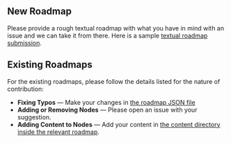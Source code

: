 ## New Roadmap

Please provide a rough textual roadmap with what you have in mind with an issue and we can take it from there. Here is a sample [textual roadmap submission](https://gist.github.com/kamranahmedse/98758d2c73799b3a6ce17385e4c548a5).

##  Existing Roadmaps

For the existing roadmaps, please follow the details listed for the nature of contribution:

* **Fixing Typos** — Make your changes in [the roadmap JSON file](/public/project)
* **Adding or Removing Nodes** — Please open an issue with your suggestion.
* **Adding Content to Nodes** — Add your content in [the content directory inside the relevant roadmap](/content/roadmaps).
